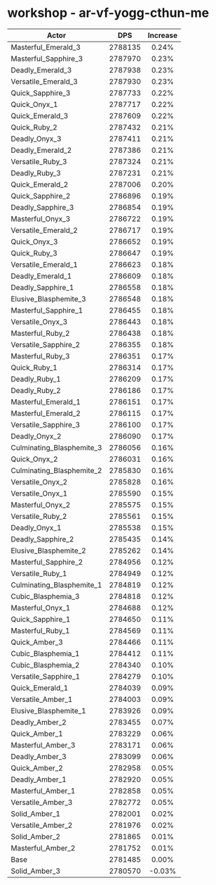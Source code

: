 # workshop - ar-vf-yogg-cthun-me
| Actor | DPS | Increase |
|---|:---:|:---:|
|Masterful_Emerald_3|2788135|0.24%|
|Masterful_Sapphire_3|2787970|0.23%|
|Deadly_Emerald_3|2787938|0.23%|
|Versatile_Emerald_3|2787930|0.23%|
|Quick_Sapphire_3|2787733|0.22%|
|Quick_Onyx_1|2787717|0.22%|
|Quick_Emerald_3|2787609|0.22%|
|Quick_Ruby_2|2787432|0.21%|
|Deadly_Onyx_3|2787411|0.21%|
|Deadly_Emerald_2|2787386|0.21%|
|Versatile_Ruby_3|2787324|0.21%|
|Deadly_Ruby_3|2787231|0.21%|
|Quick_Emerald_2|2787006|0.20%|
|Quick_Sapphire_2|2786896|0.19%|
|Deadly_Sapphire_3|2786854|0.19%|
|Masterful_Onyx_3|2786722|0.19%|
|Versatile_Emerald_2|2786717|0.19%|
|Quick_Onyx_3|2786652|0.19%|
|Quick_Ruby_3|2786647|0.19%|
|Versatile_Emerald_1|2786623|0.18%|
|Deadly_Emerald_1|2786609|0.18%|
|Deadly_Sapphire_1|2786558|0.18%|
|Elusive_Blasphemite_3|2786548|0.18%|
|Masterful_Sapphire_1|2786455|0.18%|
|Versatile_Onyx_3|2786443|0.18%|
|Masterful_Ruby_2|2786438|0.18%|
|Versatile_Sapphire_2|2786355|0.18%|
|Masterful_Ruby_3|2786351|0.17%|
|Quick_Ruby_1|2786314|0.17%|
|Deadly_Ruby_1|2786209|0.17%|
|Deadly_Ruby_2|2786186|0.17%|
|Masterful_Emerald_1|2786151|0.17%|
|Masterful_Emerald_2|2786115|0.17%|
|Versatile_Sapphire_3|2786100|0.17%|
|Deadly_Onyx_2|2786090|0.17%|
|Culminating_Blasphemite_3|2786056|0.16%|
|Quick_Onyx_2|2786031|0.16%|
|Culminating_Blasphemite_2|2785830|0.16%|
|Versatile_Onyx_2|2785828|0.16%|
|Versatile_Onyx_1|2785590|0.15%|
|Masterful_Onyx_2|2785575|0.15%|
|Versatile_Ruby_2|2785561|0.15%|
|Deadly_Onyx_1|2785538|0.15%|
|Deadly_Sapphire_2|2785435|0.14%|
|Elusive_Blasphemite_2|2785262|0.14%|
|Masterful_Sapphire_2|2784956|0.12%|
|Versatile_Ruby_1|2784949|0.12%|
|Culminating_Blasphemite_1|2784819|0.12%|
|Cubic_Blasphemia_3|2784818|0.12%|
|Masterful_Onyx_1|2784688|0.12%|
|Quick_Sapphire_1|2784650|0.11%|
|Masterful_Ruby_1|2784569|0.11%|
|Quick_Amber_3|2784466|0.11%|
|Cubic_Blasphemia_1|2784412|0.11%|
|Cubic_Blasphemia_2|2784340|0.10%|
|Versatile_Sapphire_1|2784279|0.10%|
|Quick_Emerald_1|2784039|0.09%|
|Versatile_Amber_1|2784003|0.09%|
|Elusive_Blasphemite_1|2783926|0.09%|
|Deadly_Amber_2|2783455|0.07%|
|Quick_Amber_1|2783229|0.06%|
|Masterful_Amber_3|2783171|0.06%|
|Deadly_Amber_3|2783099|0.06%|
|Quick_Amber_2|2782958|0.05%|
|Deadly_Amber_1|2782920|0.05%|
|Masterful_Amber_1|2782858|0.05%|
|Versatile_Amber_3|2782772|0.05%|
|Solid_Amber_1|2782001|0.02%|
|Versatile_Amber_2|2781976|0.02%|
|Solid_Amber_2|2781865|0.01%|
|Masterful_Amber_2|2781752|0.01%|
|Base|2781485|0.00%|
|Solid_Amber_3|2780570|-0.03%|
